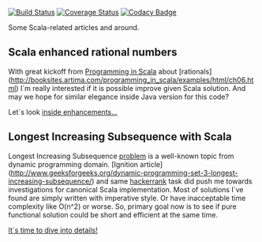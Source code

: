 [![Build Status](https://travis-ci.org/bearmug/functional-sandbox.svg?branch=master)](https://travis-ci.org/bearmug/functional-sandbox) [![Coverage Status](https://coveralls.io/repos/github/bearmug/functional-sandbox/badge.svg?branch=master)](https://coveralls.io/github/bearmug/functional-sandbox?branch=master) [![Codacy Badge](https://api.codacy.com/project/badge/Grade/b0b71d6e74b14b58baffafce3ef1d550)](https://www.codacy.com/app/pavel-fadeev/functional-sandbox?utm_source=github.com&amp;utm_medium=referral&amp;utm_content=bearmug/functional-sandbox&amp;utm_campaign=Badge_Grade)
 
Some Scala-related articles and around. 

## Scala enhanced rational numbers 
With great kickoff from 
[Programming in Scala](https://www.amazon.com/Programming-Scala-Updated-2-12/dp/0981531687) 
about [rationals]
(http://booksites.artima.com/programming_in_scala/examples/html/ch06.html)
I`m really interested if it is possible improve given Scala solution. 
And may we hope for similar elegance inside Java version for this code?

Let`s look 
[inside enhancements...](docs/01-enhanced-rationals.md)

## Longest Increasing Subsequence with Scala
Longest Increasing Subsequence 
[problem](https://en.wikipedia.org/wiki/Longest_increasing_subsequence) 
is a well-known topic from dynamic programming domain. 
[Ignition article]
(http://www.geeksforgeeks.org/dynamic-programming-set-3-longest-increasing-subsequence/)
and same [hackerrank](https://www.hackerrank.com/challenges/longest-increasing-subsequent)
task did push me towards investigations for canonical Scala implementation.
Most of solutions I`ve found are simply written with imperative style.
Or have inacceptable time complexity like O(n^2) or worse. 
So, primary goal now is to see if pure functional solution could be short and efficient at the same time.

[It`s time to dive into details!](docs/02-algo-lis.md)
